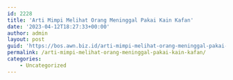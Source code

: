 ```yaml
---
id: 2228
title: 'Arti Mimpi Melihat Orang Meninggal Pakai Kain Kafan'
date: '2023-04-12T18:27:33+00:00'
author: admin
layout: post
guid: 'https://bos.awn.biz.id/arti-mimpi-melihat-orang-meninggal-pakai-kain-kafan/'
permalink: /arti-mimpi-melihat-orang-meninggal-pakai-kain-kafan/
categories:
    - Uncategorized
---
```



